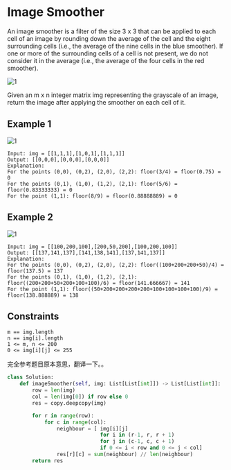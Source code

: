 # Image Smoother

An image smoother is a filter of the size 3 x 3 that can be applied to each cell of an image by rounding down the average of the cell and the eight surrounding cells (i.e., the average of the nine cells in the blue smoother). If one or more of the surrounding cells of a cell is not present, we do not consider it in the average (i.e., the average of the four cells in the red smoother).

![1](https://assets.leetcode.com/uploads/2021/05/03/smoother-grid.jpg)

Given an m x n integer matrix img representing the grayscale of an image, return the image after applying the smoother on each cell of it.

## Example 1

![1](https://assets.leetcode.com/uploads/2021/05/03/smooth-grid.jpg)

```text
Input: img = [[1,1,1],[1,0,1],[1,1,1]]
Output: [[0,0,0],[0,0,0],[0,0,0]]
Explanation:
For the points (0,0), (0,2), (2,0), (2,2): floor(3/4) = floor(0.75) = 0
For the points (0,1), (1,0), (1,2), (2,1): floor(5/6) = floor(0.83333333) = 0
For the point (1,1): floor(8/9) = floor(0.88888889) = 0
```

## Example 2

![1](https://assets.leetcode.com/uploads/2021/05/03/smooth2-grid.jpg)

```text
Input: img = [[100,200,100],[200,50,200],[100,200,100]]
Output: [[137,141,137],[141,138,141],[137,141,137]]
Explanation:
For the points (0,0), (0,2), (2,0), (2,2): floor((100+200+200+50)/4) = floor(137.5) = 137
For the points (0,1), (1,0), (1,2), (2,1): floor((200+200+50+200+100+100)/6) = floor(141.666667) = 141
For the point (1,1): floor((50+200+200+200+200+100+100+100+100)/9) = floor(138.888889) = 138
```

## Constraints

```text
m == img.length
n == img[i].length
1 <= m, n <= 200
0 <= img[i][j] <= 255
```

完全参考题目原本意思，翻译一下。。

```python
class Solution:
    def imageSmoother(self, img: List[List[int]]) -> List[List[int]]:
        row = len(img)
        col = len(img[0]) if row else 0
        res = copy.deepcopy(img)

        for r in range(row):
            for c in range(col):
                neighbour = [ img[i][j] 
                              for i in (r-1, r, r + 1) 
                              for j in (c-1, c, c + 1) 
                              if 0 <= i < row and 0 <= j < col]
                res[r][c] = sum(neighbour) // len(neighbour)
        return res
```
